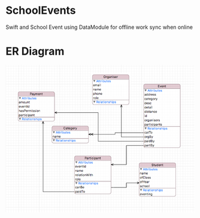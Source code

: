 # SchoolEvents
Swift and School Event using DataModule for offline work sync when online <br>
# ER Diagram
![](https://github.com/myteeNatanwit/SchoolEvents/raw/master/er2.PNG)<br>

